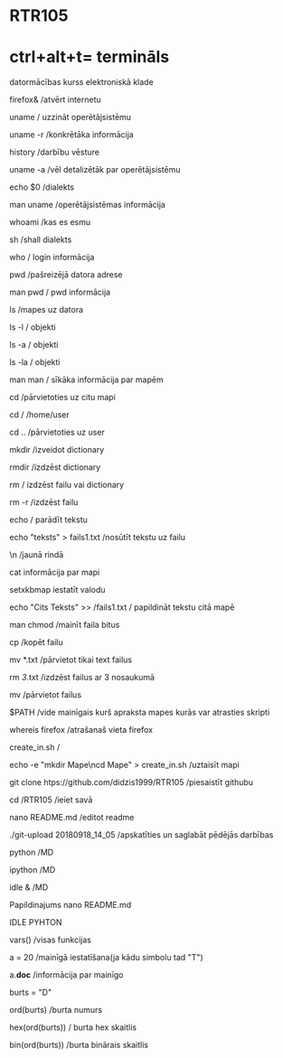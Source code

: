 # RTR105

<h1>ctrl+alt+t= termināls</h1>

datormācības kurss elektroniskā klade

firefox&  /atvērt internetu

uname  / uzzināt operētājsistēmu

uname -r  /konkrētāka informācija

history  /darbību vēsture

uname -a   /vēl detalizētāk par operētājsistēmu

echo  $0   /dialekts

man uname  /operētājsistēmas informācija

whoami  /kas es esmu

sh  /shall dialekts

who  / login informācija

pwd  /pašreizējā datora adrese

man pwd  / pwd informācija

ls  /mapes uz datora

ls -l  /    objekti

ls -a  / objekti

ls -la  / objekti

man man  / sīkāka informācija par mapēm


cd   /pārvietoties uz citu mapi

cd  /   /home/user

cd ..    /pārvietoties uz user

mkdir    /izveidot dictionary

rmdir    /izdzēst dictionary

rm       / izdzēst failu vai dictionary

rm -r    /izdzēst failu

echo     / parādīt tekstu

echo "teksts" > fails1.txt      /nosūtīt tekstu uz failu 

\n    /jaunā rindā

cat informācija par mapi

setxkbmap iestatīt valodu

echo "Cits Teksts" >> /fails1.txt   / papildināt tekstu citā mapē

man chmod    /mainīt faila bitus

cp         /kopēt failu

mv *.txt     /pārvietot tikai text failus

rm *3*.txt     /izdzēst failus ar 3 nosaukumā

mv      /pārvietot failus

$PATH   /vide mainīgais kurš apraksta mapes kurās var atrasties skripti

whereis firefox    /atrašanaš vieta firefox

create_in.sh      /

echo -e "mkdir Mape\ncd Mape" > create_in.sh      /uztaisīt mapi

git clone htps://github.com/didzis1999/RTR105    /piesaistīt githubu 

cd /RTR105    /ieiet savā

nano README.md    /editot readme

./git-upload 20180918_14_05      /apskatīties un saglabāt pēdējās darbības 

python    /MD

ipython     /MD

idle &    /MD

Papildinajums nano README.md


IDLE PYHTON

vars()     /visas funkcijas

a = 20   /mainīgā iestatīšana(ja kādu simbolu tad "T")

a.__doc__     /informācija par mainīgo

burts = "D" 

ord(burts)  /burta numurs

hex(ord(burts))    / burta hex skaitlis

bin(ord(burts))    /burta binārais skaitlis



